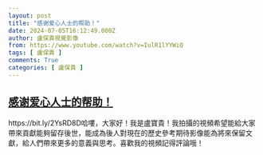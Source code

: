 ```yaml
---
layout: post
title: "感谢爱心人士的帮助！"
date: 2024-07-05T16:12:49.000Z
author: 盧保貴視覺影像
from: https://www.youtube.com/watch?v=IulR1lYYWiQ
tags: [ 盧保貴 ]
comments: True
categories: [ 盧保貴 ]
---
```

<!--1720195969000-->
[感谢爱心人士的帮助！](https://www.youtube.com/watch?v=IulR1lYYWiQ)
------

<div>
https://bit.ly/2YsRD8D哈嘍，大家好！我是盧寶貴！我拍攝的視頻希望能給大家帶來貢獻能夠留存後世，能成為後人對現在的歷史參考期待影像能為將來保留文獻，給人們帶來更多的意義與思考。喜歡我的視頻記得評論哦！
</div>
